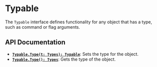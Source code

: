 # Typable

The `Typable` interface defines functionality for any object
that has a type, such as command or flag arguments.

## API Documentation

- [**`Typable.Type(t: Types): Typable`**](#): Sets the type for the object.
- [**`Typable.Type(): Types`**](#): Gets the type of the object.